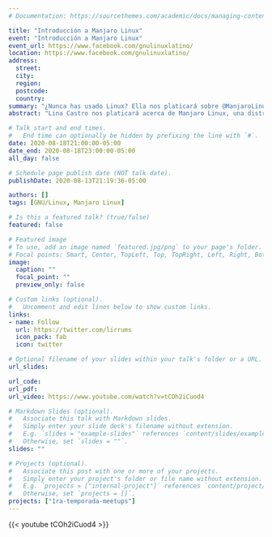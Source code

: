 ```yaml
---
# Documentation: https://sourcethemes.com/academic/docs/managing-content/

title: "Introducción a Manjaro Linux"
event: "Introducción a Manjaro Linux"
event_url: https://www.facebook.com/gnulinuxlatino/
location: https://www.facebook.com/gnulinuxlatino/
address:
  street:
  city:
  region:
  postcode:
  country:
summary: "¿Nunca has usado Linux? Ella nos platicará sobre @ManjaroLinux en una interesante charla para iniciar con dicha distribución Linux. 🐧‬"
abstract: "Lina Castro nos platicará acerca de Manjaro Linux, una distribución Linux para iniciar en el mundo del Software Libre."

# Talk start and end times.
#   End time can optionally be hidden by prefixing the line with `#`.
date: 2020-08-18T21:00:00-05:00
date_end: 2020-08-18T23:00:00-05:00
all_day: false

# Schedule page publish date (NOT talk date).
publishDate: 2020-08-13T21:19:36-05:00

authors: []
tags: [GNU/Linux, Manjaro Linux]

# Is this a featured talk? (true/false)
featured: false

# Featured image
# To use, add an image named `featured.jpg/png` to your page's folder.
# Focal points: Smart, Center, TopLeft, Top, TopRight, Left, Right, BottomLeft, Bottom, BottomRight.
image:
  caption: ""
  focal_point: ""
  preview_only: false

# Custom links (optional).
#   Uncomment and edit lines below to show custom links.
links:
- name: Follow
  url: https://twitter.com/lirrums
  icon_pack: fab
  icon: twitter

# Optional filename of your slides within your talk's folder or a URL.
url_slides:

url_code:
url_pdf:
url_video: https://www.youtube.com/watch?v=tCOh2iCuod4

# Markdown Slides (optional).
#   Associate this talk with Markdown slides.
#   Simply enter your slide deck's filename without extension.
#   E.g. `slides = "example-slides"` references `content/slides/example-slides.md`.
#   Otherwise, set `slides = ""`.
slides: ""

# Projects (optional).
#   Associate this post with one or more of your projects.
#   Simply enter your project's folder or file name without extension.
#   E.g. `projects = ["internal-project"]` references `content/project/deep-learning/index.md`.
#   Otherwise, set `projects = []`.
projects: ["1ra-temporada-meetups"]
---
```


{{< youtube tCOh2iCuod4 >}}
